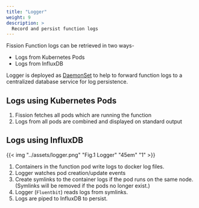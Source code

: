 ```yaml
---
title: "Logger"
weight: 9
description: >
  Record and persist function logs
---
```


Fission Function logs can be retrieved in two ways-

- Logs from Kubernetes Pods
- Logs from InfluxDB
  
Logger is deployed as <a href="https://kubernetes.io/docs/concepts/workloads/controllers/daemonset/" target="_blank">DaemonSet</a> to help to forward function logs to a centralized database service for log persistence.

## Logs using Kubernetes Pods

1. Fission fetches all pods which are running the function
2. Logs from all pods are combined and displayed on standard output

## Logs using InfluxDB

{{< img "../assets/logger.png" "Fig.1 Logger" "45em" "1" >}}

1. Containers in the function pod write logs to docker log files.
2. Logger watches pod creation/update events
3. Create symlinks to the container logs if the pod runs on the same node. (Symlinks will be removed if the pods no longer exist.)
4. Logger (`Fluentbit`) reads logs from symlinks.
5. Logs are piped to InfluxDB to persist.
